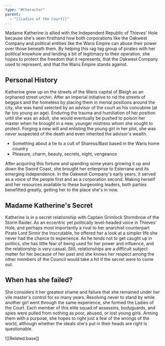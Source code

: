 ```yaml
---
type: "#Character"
parent:
  - "[[Ladies of the Court]]"
---
```


Madame Katherine is allied with the Independent Republic of Thieves' Hole because she's seen firsthand how both corporations like the Oakwest Company and political entities like the Waris Empire can abuse their power over those beneath them. By helping this rag tag group of pirates with her political knowhow and lending a bit of legitimacy to their operation, she hopes to protect the freedom that it represents, that the Oakwest Company used to represent, and that the Waris Empire stands against.

## Personal History

Katherine grew up on the streets of the Waris capital of Bleigh as an orphaned street urchin. After an imperial initiative to rid the streets of beggars and the homeless by placing them in menial positions around the city, she was hand selected by an advisor of the court as his concubine (at far too young an age). Enduring the trauma and humiliation of her position until she was an adult, she would eventually be pushed to poison her master when he brought in a new, younger mistress whom she sought to protect. Forging a new will and enlisting the young girl in her plot, she was never suspected of the death and even inherited the advisor's wealth.

- Something about a tie to a cult of Sharess/Bast based in the Waris home country
- Pleasure, charm, beauty, secrets, night, vengeance

After acquiring this fortune and spending some years growing it up and down the Sword Coast, she brought her enterprise to Esterrane and its emerging independence. In the Oakwest Company's early years, it served as a voice of the people first and as a corporation second. Making herself and her resources available to these burgeoning leaders, both parties benefitted greatly, getting her to the place she's in now.

## Madame Katherine's Secret

Katherine is in a secret relationship with Captain Grimlock Stormbrow of the Storm Raider. As an eccentric yet politically level-headed voice in Thieves' Hole, and perhaps most importantly a rival to her anarchist counterpart Pirate Lord Sirmir the Inscrutable, he offered her a look at a simpler life she never had the chance to experience. As he tends not to get caught up in politics, she has little fear of being used for her power and influence, and the relationship is very casual. Still, relationships are a difficult subject matter for her because of her past and she knows her respect among the other members of the Council would take a hit if the secret were to come out.

## When has she failed?

She considers it her greatest shame and failure that she remained under her vile master's control for so many years. Resolving never to stand by while another girl went through the same experience, she formed the Ladies of the Court. Each member of this elite squad of assassins, bodyguards, and spies were pulled from nothing as poor, abused, or lost young girls. Arming them with a purpose, she hopes to right just a few of the wrongs of the world, although whether the ideals she's put in their heads are right is questionable.

![[Related.base]]